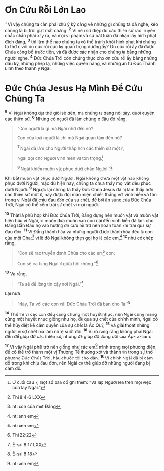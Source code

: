 # Ơn Cứu Rỗi Lớn Lao

<sup><b>1</b></sup> Vì vậy chúng ta cần phải chú ý kỹ càng về những gì chúng ta đã nghe, kẻo chúng ta bị trôi giạt mất chăng. <sup><b>2</b></sup> Vì nếu sứ điệp do các thiên sứ rao truyền chắc chắn phải xảy ra, và mọi vi phạm và sự bất tuân đã nhận lấy hình phạt đích đáng, <sup><b>3</b></sup> thì làm thế nào chúng ta có thể tránh khỏi hình phạt khi chúng ta thờ ơ với ơn cứu rỗi cực kỳ quan trọng dường ấy? Ơn cứu rỗi ấy đã được Chúa công bố trước tiên, và đã được xác nhận cho chúng ta bằng những người nghe. <sup><b>4</b></sup> Đức Chúa Trời còn chứng thực cho ơn cứu rỗi ấy bằng những dấu kỳ, những phép lạ, những việc quyền năng, và những ân tứ Đức Thánh Linh theo thánh ý Ngài.

# Đức Chúa Jesus Hạ Mình Để Cứu Chúng Ta

<sup><b>5</b></sup> Vì Ngài không đặt thế giới sẽ đến, mà chúng ta đang nói đây, dưới quyền các thiên sứ. <sup><b>6</b></sup> Nhưng có người đã làm chứng ở đâu đó rằng,

> “Con người là gì mà Ngài nhớ đến nó?
>
> Con của loài người là chi mà Ngài quan tâm đến nó?
>
> <sup><b>7</b></sup> Ngài đã làm cho Người thấp hơn các thiên sứ một ít;
>
> Ngài đội cho Người vinh hiển và tôn trọng.[^1-a316bacb-706f-4f69-9701-9ecdae46dbdf]
>
> <sup><b>8</b></sup> Ngài khiến muôn vật phục dưới chân Người.”[^2-a316bacb-706f-4f69-9701-9ecdae46dbdf]

Khi bắt muôn vật phục dưới Người, Ngài không chừa một vật nào không phục dưới Người, mặc dù hiện nay, chúng ta chưa thấy mọi vật đều phục dưới Người. <sup><b>9</b></sup> Ngược lại chúng ta thấy Đức Chúa Jesus đã bị làm thấp hơn các thiên sứ một ít, nay được đội mão miện chiến thắng với vinh hiển và tôn trọng vì Ngài đã chịu đau đớn của sự chết, để bởi ân sủng của Đức Chúa Trời, Ngài có thể nếm trải sự chết vì mọi người.

<sup><b>10</b></sup> Thật là phù hợp khi Đức Chúa Trời, Đấng dựng nên muôn vật và muôn vật hiện hữu vì Ngài, vì muốn đưa muôn vàn con cái đến vinh hiển đã làm cho Đấng Dẫn Đầu họ vào hưởng ơn cứu rỗi trở nên hoàn toàn khi trải qua sự đau đớn. <sup><b>11</b></sup> Vì Đấng thánh hóa và những người được thánh hóa đều là con của một Cha;[^3-a316bacb-706f-4f69-9701-9ecdae46dbdf] vì lẽ đó Ngài không thẹn gọi họ là các em,[^4-a316bacb-706f-4f69-9701-9ecdae46dbdf] <sup><b>12</b></sup> như có chép rằng,

> “Con sẽ rao truyền danh Chúa cho các em[^5-a316bacb-706f-4f69-9701-9ecdae46dbdf] con;
>
> Con sẽ ca tụng Ngài ở giữa hội chúng.”[^6-a316bacb-706f-4f69-9701-9ecdae46dbdf]

<sup><b>13</b></sup> Và rằng,

> “Ta sẽ để lòng tin cậy nơi Ngài.”[^7-a316bacb-706f-4f69-9701-9ecdae46dbdf]

Lại nữa,

> “Này, Ta với các con cái Đức Chúa Trời đã ban cho Ta.”[^8-a316bacb-706f-4f69-9701-9ecdae46dbdf]

<sup><b>14</b></sup> Thế thì vì các con đều cùng chung một huyết nhục, nên Ngài cũng mang cùng một huyết nhục giống như họ, để qua sự chết của chính mình, Ngài có thể hủy diệt kẻ cầm quyền của sự chết là Ác Quỷ, <sup><b>15</b></sup> và giải thoát những người vì sợ chết mà làm nô lệ suốt đời. <sup><b>16</b></sup> Vì rõ ràng rằng không phải Ngài đến để giúp đỡ các thiên sứ, nhưng để giúp đỡ dòng dõi của Áp-ra-ham.

<sup><b>17</b></sup> Vì vậy Ngài phải trở nên giống như các em[^9-a316bacb-706f-4f69-9701-9ecdae46dbdf] mình trong mọi phương diện, để có thể trở thành một vị Thượng Tế thương xót và thành tín trong sự thờ phượng Đức Chúa Trời, hầu chuộc tội cho dân. <sup><b>18</b></sup> Vì chính Ngài đã bị cám dỗ trong khi chịu đau đớn, nên Ngài có thể giúp đỡ những người đang bị cám dỗ.

[^1-a316bacb-706f-4f69-9701-9ecdae46dbdf]: Ở cuối câu 7, một số bản cổ ghi thêm: “Và lập Người lên trên mọi việc của tay Ngài.”

[^2-a316bacb-706f-4f69-9701-9ecdae46dbdf]: Thi 8:4-6 LXX

[^3-a316bacb-706f-4f69-9701-9ecdae46dbdf]: nt: con của một Đấng

[^4-a316bacb-706f-4f69-9701-9ecdae46dbdf]: nt: anh em

[^5-a316bacb-706f-4f69-9701-9ecdae46dbdf]: nt: anh em

[^6-a316bacb-706f-4f69-9701-9ecdae46dbdf]: Thi 22:22

[^7-a316bacb-706f-4f69-9701-9ecdae46dbdf]: Ê-sai 8:17 LXX

[^8-a316bacb-706f-4f69-9701-9ecdae46dbdf]: Ê-sai 8:18

[^9-a316bacb-706f-4f69-9701-9ecdae46dbdf]: nt: anh em
